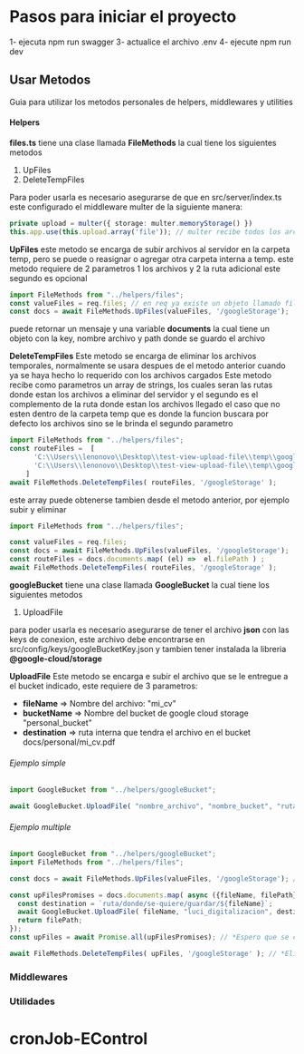 # Pasos para iniciar el proyecto
1- ejecuta npm run swagger
3- actualice el archivo .env
4- ejecute npm run dev




## Usar Metodos
Guia para utilizar los metodos personales de helpers, middlewares y utilities
<!-- *================== HELPERS ================= -->
#### **Helpers**
<!-- *================== apiRespose ================= -->
<!-- *================== bufferMethods ================= -->



<!-- *================== files ================= -->
__files.ts__
tiene una clase llamada **FileMethods** la cual tiene los siguientes metodos
1. UpFiles
2. DeleteTempFiles

Para poder usarla es necesario asegurarse de que en src/server/index.ts este configurado el middleware multer de la siguiente manera:
```ts
private upload = multer({ storage: multer.memoryStorage() })
this.app.use(this.upload.array('file')); // multer recibe todos los archivos tipo file
```

**UpFiles**
este metodo se encarga de subir archivos al servidor en la carpeta temp, pero se puede o reasignar o agregar otra carpeta interna a temp.
este metodo requiere de 2 parametros 1 los archivos y 2 la ruta adicional este segundo es opcional
```ts
import FileMethods from "../helpers/files";
const valueFiles = req.files; // en req ya existe un objeto llamado files donde esta la data
const docs = await FileMethods.UpFiles(valueFiles, '/googleStorage');
```
puede retornar un mensaje y una variable **documents** la cual tiene un objeto con la key, nombre archivo y path donde se guardo el archivo


**DeleteTempFiles**
Este metodo se encarga de eliminar los archivos temporales, normalmente se usara despues de el metodo anterior cuando ya se haya hecho lo requerido con los archivos cargados
Este metodo recibe como parametros un array de strings, los cuales seran las rutas donde estan los archivos a eliminar del servidor y el segundo es el complemento de la ruta donde estan los archivos llegado el caso que no esten dentro de la carpeta temp que es donde la funcion buscara por defecto los archivos sino se le brinda el segundo parametro
```ts
import FileMethods from "../helpers/files";
const routeFiles =  [
      'C:\\Users\\lenonovo\\Desktop\\test-view-upload-file\\temp\\googleStorage\\1710807962770-Semana_5_-_Formularios.pptx',
      'C:\\Users\\lenonovo\\Desktop\\test-view-upload-file\\temp\\googleStorage\\1710807962771-R_Semana_2.pptx'
    ]
await FileMethods.DeleteTempFiles( routeFiles, '/googleStorage' );
```
este array puede obtenerse tambien desde el metodo anterior, por ejemplo subir y eliminar
```ts
import FileMethods from "../helpers/files";

const valueFiles = req.files; 
const docs = await FileMethods.UpFiles(valueFiles, '/googleStorage');
const routeFiles = docs.documents.map( (el) =>  el.filePath ) ;
await FileMethods.DeleteTempFiles( routeFiles, '/googleStorage' );
```
<!-- *================== Fin files ================= -->



<!-- *================== filesPDF ================= -->
<!-- *================== Fin filesPDF ================= -->



<!-- *================== GoogleBucker ================= -->
__googleBucket__
tiene una clase llamada **GoogleBucket** la cual tiene los siguientes metodos
1. UploadFile

para poder usarla es necesario asegurarse de tener el archivo **json** con las keys de conexion, este archivo debe encontrarse en src/config/keys/googleBucketKey.json 
y tambien tener instalada la libreria **@google-cloud/storage**

**UploadFile**
Este metodo se encarga e subir el archivo que se le entregue a el bucket indicado, este requiere de 3 parametros:
+ __fileName__ => Nombre del archivo: "mi_cv"
+ __bucketName__ => Nombre del bucket  de google cloud storage "personal_bucket"
+ __destination__  => ruta interna que tendra el archivo en el bucket docs/personal/mi_cv.pdf

###### Ejemplo simple
```ts
import GoogleBucket from "../helpers/googleBucket";

await GoogleBucket.UploadFile( "nombre_archivo", "nombre_bucket", "ruta/donde/se-quiere/guardar");
``` 

###### Ejemplo multiple
```ts
import GoogleBucket from "../helpers/googleBucket";
import FileMethods from "../helpers/files";

const docs = await FileMethods.UpFiles(valueFiles, '/googleStorage'); // *Subo archivos a temp/googleStorage

const upFilesPromises = docs.documents.map( async ({fileName, filePath}:DocsType) => {
  const destination = `ruta/donde/se-quiere/guardar/${fileName}`;
  await GoogleBucket.UploadFile( fileName, "luci_digitalizacion", destination); // *Envio a bucket
  return filePath;
});
const upFiles = await Promise.all(upFilesPromises); // *Espero que se cumplan las promesas

await FileMethods.DeleteTempFiles( upFiles, '/googleStorage' ); // *Elimino archivos temporales
```
<!-- *================== Fin GoogleBucker ================= -->



<!-- *================== jwt ================= -->
<!-- *================== logs ================= -->
<!-- *================== missingData ================= -->
<!-- *================== nodeMailer ================= -->
<!-- *================== resStatus ================= -->
<!-- *================== sendFileTemp ================= -->
<!-- *================== socket ================= -->
<!-- *================== sqlCrud ================= -->


<!-- *================== MIDDLEWARES ================= -->
### **Middlewares**
<!-- *================== UTILITIES ================= -->
### **Utilidades**

# cronJob-EControl
